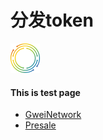 # 分发token

![image](https://raw.githubusercontent.com/GweiTech/gwei-network-wiki/master/zh/images/creator/2/01.png)

#### This is test page
* [GweiNetwork](https://gwei.network/)
* [Presale](https://gwei.network/memberpresale)
